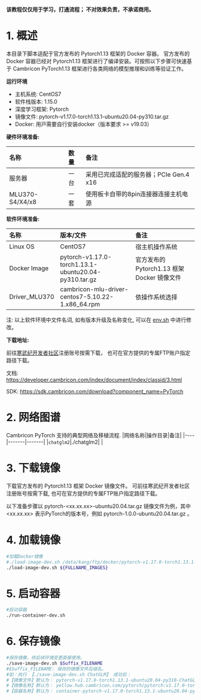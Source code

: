 
**该教程仅仅用于学习，打通流程； 不对效果负责，不承诺商用。**

# 1. 概述
本目录下脚本适配于官方发布的 Pytorch1.13 框架的 Docker 容器。 官方发布的 Docker 容器已经对 Pytorch1.13 框架进行了编译安装。可按照以下步骤可快速基于 Cambricon PyTorch1.13 框架进行各类网络的模型推理和训练等验证工作。

**运行环境**

- 主机系统: CentOS7
- 软件栈版本: 1.15.0
- 深度学习框架: Pytorch
- 镜像文件: pytorch-v1.17.0-torch1.13.1-ubuntu20.04-py310.tar.gz
- Docker: ⽤⼾需要⾃⾏安装docker（版本要求 >= v19.03）

**硬件环境准备:**

| 名称           | 数量      | 备注                  |
| :------------ | :--------- | :------------------ |
| 服务器         | 一台       | 采用已完成适配的服务器；PCIe Gen.4 x16 |
| MLU370-S4/X4/x8  | 一套       |使用板卡自带的8pin连接器连接主机电源|

**软件环境准备:**

| 名称                   | 版本/文件                                                 | 备注                                 |
| :-------------------- | :-------------------------------                         | :---------------------------------- |
| Linux OS              | CentOS7                                                  | 宿主机操作系统                         |
| Docker Image          | pytorch-v1.17.0-torch1.13.1-ubuntu20.04-py310.tar.gz     | 官方发布的 Pytorch1.13 框架 Docker 镜像文件 |
| Driver_MLU370         | cambricon-mlu-driver-centos7-5.10.22-1.x86_64.rpm        | 依操作系统选择                         |

注: 以上软件环境中文件名词, 如有版本升级及名称变化, 可以在 [env.sh](./env.sh) 中进行修改。

**下载地址:**

前往[寒武纪开发者社区](https://developer.cambricon.com)注册账号按需下载， 也可在官方提供的专属FTP账户指定路径下载。

文档: https://developer.cambricon.com/index/document/index/classid/3.html

SDK: https://sdk.cambricon.com/download?component_name=PyTorch

# 2. 网络图谱
Cambricon PyTorch 支持的典型网络及移植流程.
|网络名称|操作目录|备注|
|----|-------|-------|
|`chatglm2`|./chatglm2| |

# 3. 下载镜像

下载官方发布的 Pytorch1.13 框架 Docker 镜像文件。 可前往寒武纪开发者社区注册账号按需下载, 也可在官方提供的专属FTP账户指定路径下载。

以下准备步骤以 pytorch-<xx.xx.xx>-ubuntu20.04.tar.gz 镜像文件为例，其中 <xx.xx.xx> 表示PyTorch的版本号，例如 pytorch-1.0.0-ubuntu20.04.tar.gz 。

# 4. 加载镜像
```bash
#加载Docker镜像
#./load-image-dev.sh /data/kang/ftp/docker/pytorch-v1.17.0-torch1.13.1-ubuntu20.04-py310.tar.gz
./load-image-dev.sh ${FULLNAME_IMAGES}
```

# 5. 启动容器
```bash
#启动容器
./run-container-dev.sh
```

# 6. 保存镜像
```bash
#保存镜像，供后续环境变更直接使用。
./save-image-dev.sh $Suffix_FILENAME
#$Suffix_FILENAME: 保存的镜像文件后缀名。
#如：执行 【./save-image-dev.sh ChatGLM】 成功后：
#【镜像文件】默认为： pytorch-v1.17.0-torch1.13.1-ubuntu20.04-py310-ChatGLM.tar.gz
#【镜像名称】默认为： yellow.hub.cambricon.com/pytorch/pytorch:v1.17.0-torch1.13.1-ubuntu20.04-py310-ChatGLM
#【容器名称】默认为： container-pytorch-v1.17.0-torch1.13.1-ubuntu20.04-py310-ChatGLM-kang
```
